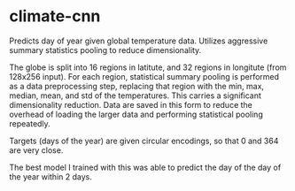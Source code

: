 # climate-cnn

Predicts day of year given global temperature data. Utilizes aggressive summary statistics pooling  to reduce dimensionality.

The globe is split into 16 regions in latitute, and 32 regions in longitute (from 128x256 input). For each region, statistical summary pooling is performed as a data preprocessing step, replacing that region with the min, max, median, mean, and std of the temperatures. This carries a significant dimensionality reduction. Data are saved in this form to reduce the overhead of loading the larger data and performing statistical pooling repeatedly.

Targets (days of the year) are given circular encodings, so that 0 and 364 are very close.

The best model I trained with this was able to predict the day of the day of the year within 2 days.
